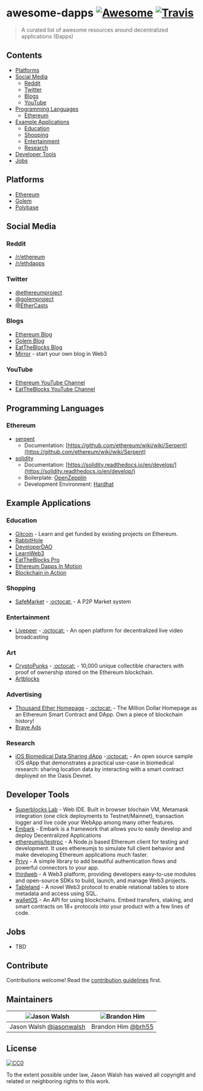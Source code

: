 # awesome-dapps [![Awesome](https://cdn.rawgit.com/sindresorhus/awesome/d7305f38d29fed78fa85652e3a63e154dd8e8829/media/badge.svg?style=flat-square)](https://github.com/sindresorhus/awesome) [![Travis](https://img.shields.io/travis/jasonwalsh/awesome-dapps.svg?style=flat-square)](https://travis-ci.org/jasonwalsh/awesome-dapps)

> A curated list of awesome resources around decentralized applications (Ðapps)

## Contents

- [Platforms](#platforms)
- [Social Media](#social-media)
  - [Reddit](#reddit)
  - [Twitter](#twitter)
  - [Blogs](#blogs)
  - [YouTube](#youtube)
- [Programming Languages](#programming-languages)
  - [Ethereum](#ethereum)
- [Example Applications](#example-applications)
  - [Education](#education)
  - [Shopping](#shopping)
  - [Entertainment](#entertainment)
  - [Research](#research)
- [Developer Tools](#developer-tools)
- [Jobs](#jobs)

## Platforms

- [Ethereum](https://ethereum.org/)
- [Golem](https://golem.network/)
- [Polybase](https://polybase.xyz)

## Social Media

### Reddit

- [/r/ethereum](https://www.reddit.com/r/ethereum/)
- [/r/ethdapps](https://www.reddit.com/r/ethdapps/)

### Twitter

- [@ethereumproject](https://twitter.com/ethereumproject)
- [@golemproject](https://twitter.com/golemproject)
- [@EtherCasts](https://twitter.com/EtherCasts)

### Blogs

- [Ethereum Blog](https://blog.ethereum.org/)
- [Golem Blog](https://blog.golemproject.net/)
- [EatTheBlocks Blog](https://eattheblocks.com)
- [Mirror](https://mirror.xyz/) - start your own blog in Web3

### YouTube

- [Ethereum YouTube Channel](https://www.youtube.com/channel/UC6rYoXJ_3BbPyWx_GQDDRRQ)
- [EatTheBlocks YouTube Channel](https://www.youtube.com/c/eattheblocks)

## Programming Languages

### Ethereum

- [serpent](https://github.com/ethereum/serpent)
  - Documentation: [https://github.com/ethereum/wiki/wiki/Serpent](https://github.com/ethereum/wiki/wiki/Serpent)
- [solidity](https://github.com/ethereum/solidity)
  - Documentation: [https://solidity.readthedocs.io/en/develop/](https://solidity.readthedocs.io/en/develop/)
  - Boilerplate: [OpenZepplin](https://openzeppelin.com/contracts/)
  - Development Environment: [Hardhat](https://hardhat.org/)

## Example Applications

### Education

- [Gitcoin](https://gitcoin.co/) - Learn and get funded by existing projects on Ethereum.
- [RabbitHole](https://rabbithole.gg/)
- [DeveloperDAO](https://twitter.com/developer_dao)
- [LearnWeb3](https://www.learnweb3.io/)
- [EatTheBlocks Pro](http://pro.eattheblocks.com)
- [Ethereum Dapps In Motion](https://www.manning.com/livevideo/ethereum-dapps-in-motion)
- [Blockchain in Action](https://www.manning.com/books/blockchain-in-action)

### Shopping

- [SafeMarket](https://safemarket.github.io/) - [:octocat:](https://github.com/SafeMarket) - A P2P Market system

### Entertainment

- [Livepeer](https://livepeer.org/) - [:octocat:](https://github.com/livepeer) - An open platform for decentralized live video broadcasting

### Art

- [CryptoPunks](http://www.larvalabs.com/cryptopunks) - [:octocat:](https://github.com/larvalabs/cryptopunks) - 10,000 unique collectible characters with proof of ownership stored on the Ethereum blockchain.
- [Artblocks](https://artblocks.io)

### Advertising

- [Thousand Ether Homepage](https://thousandetherhomepage.com) - [:octocat:](https://github.com/thousandetherhomepage/ketherhomepage) - The Million Dollar Homepage as an Ethereum Smart Contract and DApp. Own a piece of blockchain history!
- [Brave Ads](https://brave.com/brave-ads/)

### Research

- [iOS Biomedical Data Sharing dApp](https://github.com/HD2i/Geolocation-iOS) -[:octocat:](https://github.com/HD2i/Geolocation-iOS) -  An open source sample iOS dApp that demonstrates a practical use-case in biomedical research: sharing location data by interacting with a smart contract deployed on the Oasis Devnet.

## Developer Tools

- [Superblocks Lab](https://superblocks.com/lab/) - Web IDE. Built in browser blochain VM, Metamask integration (one click deployments to Testnet/Mainnet), transaction logger and live code your WebApp among many other features. 
- [Embark](https://github.com/iurimatias/embark-framework) - Embark is a framework that allows you to easily develop and deploy Decentralized Applications
- [ethereumjs/testrpc](https://github.com/ethereumjs/testrpc) - A Node.js based Ethereum client for testing and development. It uses ethereumjs to simulate full client behavior and make developing Ethereum applications much faster.
- [Privy](https://privy.io) - A simple library to add beautiful authentication flows and powerful connectors to your app.
- [thirdweb](https://thirdweb.com) - A Web3 platform, providing developers easy-to-use modules and open-source SDKs to build, launch, and manage Web3 projects.
- [Tableland](https://tableland.xyz) - A novel Web3 protocol to enable relational tables to store metadata and access using SQL.
- [walletOS](https://www.pinestreetlabs.com/walletos/) - An API for using blockchains. Embed transfers, staking, and smart contracts on 18+ protocols into your product with a few lines of code.


## Jobs

- TBD

## Contribute

Contributions welcome! Read the [contribution guidelines](contributing.md) first.

## Maintainers

| ![Jason Walsh](https://avatars3.githubusercontent.com/u/2184329?v=3&s=128)     | ![Brandon Him](https://avatars3.githubusercontent.com/u/6020066?v=3&s=128) |
|--------------------------------------------------------------------------------|----------------------------------------------------------------------------|
| Jason Walsh [@jasonwalsh](https://github.com/jasonwalsh)                       | Brandon Him [@brh55](https://github.com/brh55)                             |

## License

[![CC0](http://mirrors.creativecommons.org/presskit/buttons/88x31/svg/cc-zero.svg)](http://creativecommons.org/publicdomain/zero/1.0)

To the extent possible under law, Jason Walsh has waived all copyright and
related or neighboring rights to this work.
